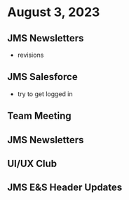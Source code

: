# August 3, 2023

## JMS Newsletters
- revisions

## JMS Salesforce
- try to get logged in

## Team Meeting

## JMS Newsletters

## UI/UX Club

## JMS E&S Header Updates
